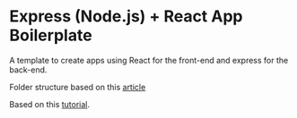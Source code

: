 # Express (Node.js) + React App Boilerplate

A template to create apps using React for the front-end and express for the back-end.

Folder structure based on this [article](https://medium.com/@kthamodaran/react-8-best-practices-folder-structure-5dbda48a69e)

Based on this [tutorial](https://medium.com/geekculture/deploying-an-express-node-js-react-app-with-typescript-to-azure-web-apps-using-github-actions-25e4e59203e).